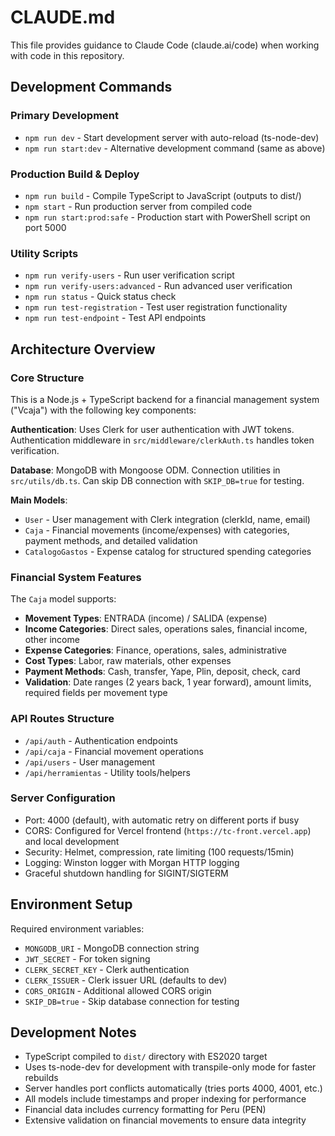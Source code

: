 # CLAUDE.md

This file provides guidance to Claude Code (claude.ai/code) when working with code in this repository.

## Development Commands

### Primary Development
- `npm run dev` - Start development server with auto-reload (ts-node-dev)
- `npm run start:dev` - Alternative development command (same as above)

### Production Build & Deploy
- `npm run build` - Compile TypeScript to JavaScript (outputs to dist/)
- `npm start` - Run production server from compiled code
- `npm run start:prod:safe` - Production start with PowerShell script on port 5000

### Utility Scripts
- `npm run verify-users` - Run user verification script
- `npm run verify-users:advanced` - Run advanced user verification
- `npm run status` - Quick status check
- `npm run test-registration` - Test user registration functionality
- `npm run test-endpoint` - Test API endpoints

## Architecture Overview

### Core Structure
This is a Node.js + TypeScript backend for a financial management system ("Vcaja") with the following key components:

**Authentication**: Uses Clerk for user authentication with JWT tokens. Authentication middleware in `src/middleware/clerkAuth.ts` handles token verification.

**Database**: MongoDB with Mongoose ODM. Connection utilities in `src/utils/db.ts`. Can skip DB connection with `SKIP_DB=true` for testing.

**Main Models**:
- `User` - User management with Clerk integration (clerkId, name, email)
- `Caja` - Financial movements (income/expenses) with categories, payment methods, and detailed validation
- `CatalogoGastos` - Expense catalog for structured spending categories

### Financial System Features
The `Caja` model supports:
- **Movement Types**: ENTRADA (income) / SALIDA (expense)
- **Income Categories**: Direct sales, operations sales, financial income, other income
- **Expense Categories**: Finance, operations, sales, administrative
- **Cost Types**: Labor, raw materials, other expenses
- **Payment Methods**: Cash, transfer, Yape, Plin, deposit, check, card
- **Validation**: Date ranges (2 years back, 1 year forward), amount limits, required fields per movement type

### API Routes Structure
- `/api/auth` - Authentication endpoints
- `/api/caja` - Financial movement operations
- `/api/users` - User management
- `/api/herramientas` - Utility tools/helpers

### Server Configuration
- Port: 4000 (default), with automatic retry on different ports if busy
- CORS: Configured for Vercel frontend (`https://tc-front.vercel.app`) and local development
- Security: Helmet, compression, rate limiting (100 requests/15min)
- Logging: Winston logger with Morgan HTTP logging
- Graceful shutdown handling for SIGINT/SIGTERM

## Environment Setup

Required environment variables:
- `MONGODB_URI` - MongoDB connection string
- `JWT_SECRET` - For token signing
- `CLERK_SECRET_KEY` - Clerk authentication
- `CLERK_ISSUER` - Clerk issuer URL (defaults to dev)
- `CORS_ORIGIN` - Additional allowed CORS origin
- `SKIP_DB=true` - Skip database connection for testing

## Development Notes

- TypeScript compiled to `dist/` directory with ES2020 target
- Uses ts-node-dev for development with transpile-only mode for faster rebuilds
- Server handles port conflicts automatically (tries ports 4000, 4001, etc.)
- All models include timestamps and proper indexing for performance
- Financial data includes currency formatting for Peru (PEN)
- Extensive validation on financial movements to ensure data integrity